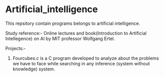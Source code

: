 # Artificial_intelligence
This repsitory contain programs belongs to artificial intelligence.

Study reference:- Online lectures and book(Introduction to Artificial Intellegence) on AI by MIT professor Wolfgang Ertel.

Projects:-
1. Fourcubes.c is a C program developed to analyze about the problems we have to face while searching in any inference
  (system without knowledge) system.
